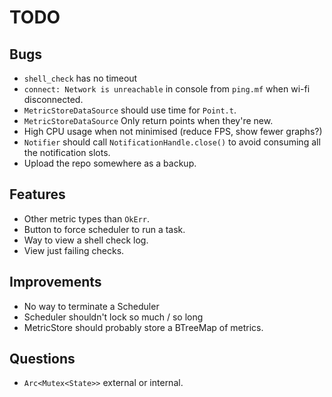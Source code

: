 # TODO

## Bugs

* `shell_check` has no timeout
* `connect: Network is unreachable` in console from `ping.mf` when wi-fi disconnected.
* `MetricStoreDataSource` should use time for `Point.t`.
* `MetricStoreDataSource` Only return points when they're new.
* High CPU usage when not minimised (reduce FPS, show fewer graphs?)
* `Notifier` should call `NotificationHandle.close()` to avoid
  consuming all the notification slots.
* Upload the repo somewhere as a backup.

## Features

* Other metric types than `OkErr`.
* Button to force scheduler to run a task.
* Way to view a shell check log.
* View just failing checks.

## Improvements

* No way to terminate a Scheduler
* Scheduler shouldn't lock so much / so long
* MetricStore should probably store a BTreeMap of metrics.

## Questions

* `Arc<Mutex<State>>` external or internal.

